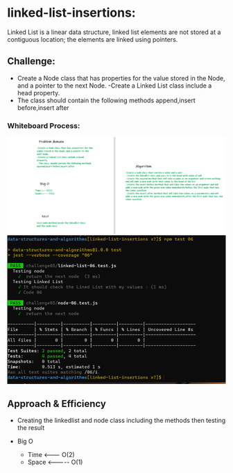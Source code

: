 # linked-list-insertions:

Linked List is a linear data structure, linked list elements are not stored at a contiguous location; the elements are linked using pointers.

## Challenge:

- Create a Node class that has properties for the value stored in the Node, and a pointer to the next Node. -Create a Linked List class include a head property.
- The class should contain the following methods append,insert before,insert after

### Whiteboard Process:
![image](assets/Capture6.PNG)
![image](assets/Capture07.PNG)

## Approach & Efficiency
<!-- What approach did you take? Discuss Why. What is the Big O space/time for this approach? -->
- Creating the linkedlist and node class including the methods then testing the result

- Big O
  - Time <--- O(2)
  - Space <----- O(1)